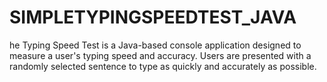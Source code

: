 # SIMPLETYPINGSPEEDTEST_JAVA
he Typing Speed Test is a Java-based console application designed to measure a user's typing speed and accuracy. Users are presented with a randomly selected sentence to type as quickly and accurately as possible. 
